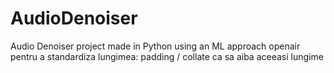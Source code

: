 # AudioDenoiser

Audio Denoiser project made in Python using an ML approach
openair
pentru a standardiza lungimea: padding / collate ca sa aiba aceeasi lungime
